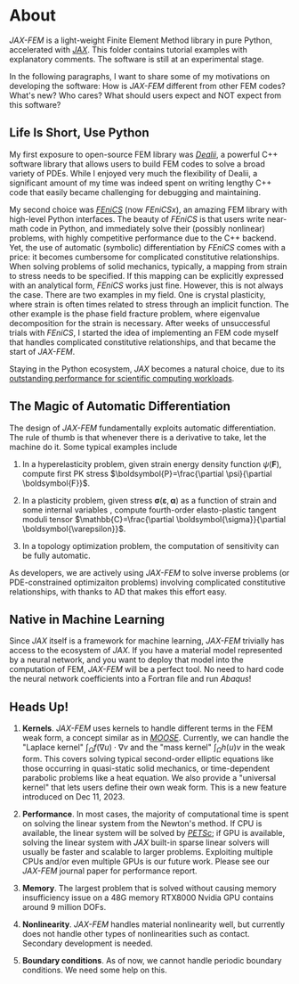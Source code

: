 # About

_JAX-FEM_ is a light-weight Finite Element Method library in pure Python, accelerated with [_JAX_](https://github.com/google/jax). This folder contains tutorial examples with explanatory comments. The software is still at an experimental stage. 

In the following paragraphs, I want to share some of my motivations on developing the software: How is _JAX-FEM_ different from other FEM codes? What's new? Who cares? What should users expect and NOT expect from this software?

## Life Is Short, Use Python

My first exposure to open-source FEM library was [_Dealii_](https://www.dealii.org/), a powerful C++ software library that allows users to build FEM codes to solve a broad variety of PDEs. While I enjoyed very much the flexibility of Dealii, a significant amount of my time was indeed spent on writing lengthy C++ code that easily became challenging for debugging and maintaining. 

My second choice was [_FEniCS_](https://fenicsproject.org/) (now _FEniCSx_), an amazing FEM library with high-level Python interfaces. The beauty of _FEniCS_ is that users write near-math code in Python, and immediately solve their (possibly nonlinear) problems, with highly competitive performance due to the C++ backend. Yet, the use of automatic (symbolic) differentiation by _FEniCS_ comes with a price: it becomes cumbersome for complicated constitutive relationships. When solving problems of solid mechanics, typically, a mapping from strain to stress needs to be specified. If this mapping can be explicitly expressed with an analytical form, _FEniCS_ works just fine. However, this is not always the case. There are two examples in my field. One is crystal plasticity, where strain is often times related to stress through an implicit function. The other example is the phase field fracture problem, where eigenvalue decomposition for the strain is necessary. After weeks of unsuccessful trials with _FEniCS_, I started the idea of implementing an FEM code myself that handles complicated constitutive relationships, and that became the start of _JAX-FEM_. 

Staying in the Python ecosystem, _JAX_ becomes a natural choice, due to its [outstanding performance for scientific computing workloads](https://github.com/dionhaefner/pyhpc-benchmarks/tree/master). 

## The Magic of Automatic Differentiation

The design of _JAX-FEM_ fundamentally exploits automatic differentiation. The rule of thumb is that whenever there is a derivative to take, let the machine do it. Some typical examples include

1. In a hyperelasticity problem, given strain energy density function $\psi(\boldsymbol F)$, compute first PK stress $\boldsymbol{P}=\frac{\partial \psi}{\partial \boldsymbol{F}}$. 

2. In a plasticity problem, given stress $\boldsymbol{\sigma} (\boldsymbol{\varepsilon}, \boldsymbol{\alpha})$ as a function of strain and some internal variables , compute fourth-order elasto-plastic tangent moduli tensor $\mathbb{C}=\frac{\partial \boldsymbol{\sigma}}{\partial \boldsymbol{\varepsilon}}$.
3. In a topology optimization problem, the computation of sensitivity can be fully automatic.

As developers, we are actively using _JAX-FEM_ to solve inverse problems (or PDE-constrained optimizaiton problems) involving complicated constitutive relationships, with thanks to AD that makes this effort easy.

## Native in Machine Learning 

Since _JAX_ itself is a framework for machine learning, _JAX-FEM_ trivially has access to the ecosystem of _JAX_. If you have a material model represented by a neural network, and you want to deploy that model into the computation of FEM, _JAX-FEM_ will be a perfect tool. No need to hard code the neural network coefficients into a Fortran file and run _Abaqus_!

## Heads Up! 

1. **Kernels**. _JAX-FEM_ uses kernels to handle different terms in the FEM weak form, a concept similar as in [_MOOSE_](https://mooseframework.inl.gov/syntax/Kernels/). Currently, we can handle the "Laplace kernel" $\int_{\Omega} f(\nabla u)\cdot \nabla v$ and the "mass kernel" $\int_{\Omega}h(u)v$ in the weak form. This covers solving typical second-order elliptic equations like those occurring in quasi-static solid mechanics, or time-dependent parabolic problems like a heat equation. We also provide a "universal kernel" that lets users define their own weak form. This is a new feature introduced on Dec 11, 2023.

2. **Performance**. In most cases, the majority of computational time is spent on solving the linear system from the Newton's method. If CPU is available, the linear system will be solved by [_PETSc_](https://petsc.org/release/); if GPU is available, solving the linear system with _JAX_ built-in sparse linear solvers will usually be faster and scalable to larger problems. Exploiting multiple CPUs and/or even multiple GPUs is our future work. Please see our _JAX-FEM_ journal paper for performance report.

3. **Memory**. The largest problem that is solved without causing memory insufficiency issue on a 48G memory RTX8000 Nvidia GPU contains around 9 million DOFs. 

4. **Nonlinearity**. _JAX-FEM_ handles material nonlinearity well, but currently does not handle other types of nonlinearities such as contact. Secondary development is needed.

5. **Boundary conditions**. As of now, we cannot handle periodic boundary conditions. We need some help on this.
